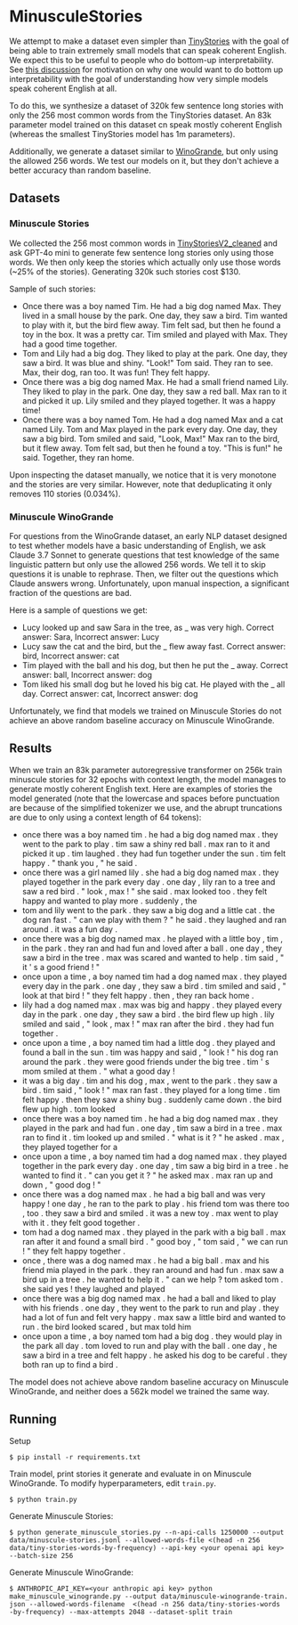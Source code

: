 # MinusculeStories
We attempt to make a dataset even simpler than [TinyStories](https://arxiv.org/abs/2305.07759) with the goal of being able to train extremely small models that can speak coherent English.
We expect this to be useful to people who do bottom-up interpretability. See [this discussion](https://www.lesswrong.com/posts/cCgxp3Bq4aS9z5xqd/lucius-bushnaq-s-shortform?commentId=vM6aBsXKe5PMBwLwd) for motivation on why one would want to do bottom up interpretability with the goal of understanding how very simple models speak coherent English at all.

To do this, we synthesize a dataset of 320k few sentence long stories with only the 256 most common words from the TinyStories dataset. An 83k parameter model trained on this dataset cn speak mostly coherent English (whereas the smallest TinyStories model has 1m parameters).

Additionally, we generate a dataset similar to [WinoGrande](https://arxiv.org/abs/1907.10641), but only using the allowed 256 words. We test our models on it, but they don't achieve a better accuracy than random baseline.

## Datasets

### Minuscule Stories

We collected the 256 most common words in [TinyStoriesV2_cleaned](https://huggingface.co/datasets/fhswf/TinyStoriesV2_cleaned) and ask GPT-4o mini to generate few sentence long stories only using those words. We then only keep the stories which actually only use those words (~25% of the stories). Generating 320k such stories cost $130.

Sample of such stories:
- Once there was a boy named Tim. He had a big dog named Max. They lived in a small house by the park. One day, they saw a bird. Tim wanted to play with it, but the bird flew away. Tim felt sad, but then he found a toy in the box. It was a pretty car. Tim smiled and played with Max. They had a good time together.
- Tom and Lily had a big dog. They liked to play at the park. One day, they saw a bird. It was blue and shiny. "Look!" Tom said. They ran to see. Max, their dog, ran too. It was fun! They felt happy.
- Once there was a big dog named Max. He had a small friend named Lily. They liked to play in the park. One day, they saw a red ball. Max ran to it and picked it up. Lily smiled and they played together. It was a happy time!
- Once there was a boy named Tom. He had a dog named Max and a cat named Lily. Tom and Max played in the park every day. One day, they saw a big bird. Tom smiled and said, "Look, Max!" Max ran to the bird, but it flew away. Tom felt sad, but then he found a toy. "This is fun!" he said. Together, they ran home.

Upon inspecting the dataset manually, we notice that it is very monotone and the stories are very similar. However, note that deduplicating it only removes 110 stories (0.034%).

### Minuscule WinoGrande

For questions from the WinoGrande dataset, an early NLP dataset designed to test whether models have a basic understanding of English, we ask Claude 3.7 Sonnet to generate questions that test knowledge of the same linguistic pattern but only use the allowed 256 words. We tell it to skip questions it is unable to rephrase. Then, we filter out the questions which Claude answers wrong. Unfortunately, upon manual inspection, a significant fraction of the questions are bad.

Here is a sample of questions we get:
- Lucy looked up and saw Sara in the tree, as _ was very high. Correct answer: Sara, Incorrect answer: Lucy
- Lucy saw the cat and the bird, but the _ flew away fast. Correct answer: bird, Incorrect answer: cat
- Tim played with the ball and his dog, but then he put the _ away. Correct answer: ball, Incorrect answer: dog
- Tom liked his small dog but he loved his big cat. He played with the _ all day. Correct answer: cat, Incorrect answer: dog

Unfortunately, we find that models we trained on Minuscule Stories do not achieve an above random baseline accuracy on Minuscule WinoGrande.

## Results

When we train an 83k parameter autoregressive transformer on 256k train minuscule stories for 32 epochs with context length, the model manages to generate mostly coherent English text. Here are examples of stories the model generated (note that the lowercase and spaces before punctuation are because of the simplified tokenizer we use, and the abrupt truncations are due to only using a context length of 64 tokens):

- once there was a boy named tim . he had a big dog named max . they went to the park to play . tim saw a shiny red ball . max ran to it and picked it up . tim laughed . they had fun together under the sun . tim felt happy . " thank you , " he said .
- once there was a girl named lily . she had a big dog named max . they played together in the park every day . one day , lily ran to a tree and saw a red bird . " look , max ! " she said . max looked too . they felt happy and wanted to play more . suddenly , the
- tom and lily went to the park . they saw a big dog and a little cat . the dog ran fast . " can we play with them ? " he said . they laughed and ran around . it was a fun day .
- once there was a big dog named max . he played with a little boy , tim , in the park . they ran and had fun and loved after a ball . one day , they saw a bird in the tree . max was scared and wanted to help . tim said , " it ' s a good friend ! "
- once upon a time , a boy named tim had a dog named max . they played every day in the park . one day , they saw a bird . tim smiled and said , " look at that bird ! " they felt happy . then , they ran back home .
-  lily had a dog named max . max was big and happy . they played every day in the park . one day , they saw a bird . the bird flew up high . lily smiled and said , " look , max ! " max ran after the bird . they had fun together .
- once upon a time , a boy named tim had a little dog . they played and found a ball in the sun . tim was happy and said , " look ! " his dog ran around the park . they were good friends under the big tree . tim ' s mom smiled at them . " what a good day !
- it was a big day . tim and his dog , max , went to the park . they saw a bird . tim said , " look ! " max ran fast . they played for a long time . tim felt happy . then they saw a shiny bug . suddenly came down . the bird flew up high . tom looked
- once there was a boy named tim . he had a big dog named max . they played in the park and had fun . one day , tim saw a bird in a tree . max ran to find it . tim looked up and smiled . " what is it ? " he asked . max , they played together for a
- once upon a time , a boy named tim had a dog named max . they played together in the park every day . one day , tim saw a big bird in a tree . he wanted to find it . " can you get it ? " he asked max . max ran up and down , " good dog ! "
- once there was a dog named max . he had a big ball and was very happy ! one day , he ran to the park to play . his friend tom was there too , too . they saw a bird and smiled . it was a new toy . max went to play with it . they felt good together .
- tom had a dog named max . they played in the park with a big ball . max ran after it and found a small bird . " good boy , " tom said , " we can run ! " they felt happy together .
- once , there was a dog named max . he had a big ball . max and his friend mia played in the park . they ran around and had fun . max saw a bird up in a tree . he wanted to help it . " can we help ? tom asked tom . she said yes ! they laughed and played
- once there was a big dog named max . he had a ball and liked to play with his friends . one day , they went to the park to run and play . they had a lot of fun and felt very happy . max saw a little bird and wanted to run . the bird looked scared , but max told him
- once upon a time , a boy named tom had a big dog . they would play in the park all day . tom loved to run and play with the ball . one day , he saw a bird in a tree and felt happy . he asked his dog to be careful . they both ran up to find a bird .

The model does not achieve above random baseline accuracy on Minuscule WinoGrande, and neither does a 562k model we trained the same way.


## Running

Setup
```
$ pip install -r requirements.txt
```

Train model, print stories it generate and evaluate in on Minuscule WinoGrande.
To modify hyperparameters, edit `train.py`.
```
$ python train.py
```

Generate Minuscule Stories:
```
$ python generate_minuscule_stories.py --n-api-calls 1250000 --output data/minuscule-stories.jsonl --allowed-words-file <(head -n 256 data/tiny-stories-words-by-frequency) --api-key <your openai api key> --batch-size 256
```

Generate Minuscule WinoGrande:
```
$ ANTHROPIC_API_KEY=<your anthropic api key> python make_minuscule_winogrande.py --output data/minuscule-winogrande-train.
json --allowed-words-filename  <(head -n 256 data/tiny-stories-words
-by-frequency) --max-attempts 2048 --dataset-split train
```
